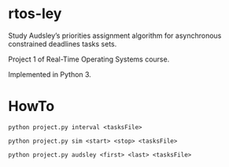 # rtos-ley

Study Audsley’s priorities assignment algorithm for asynchronous constrained deadlines tasks sets.

Project 1 of Real-Time Operating Systems course.

Implemented in Python 3.

# HowTo

```
python project.py interval <tasksFile>
```

```
python project.py sim <start> <stop> <tasksFile>
```
```
python project.py audsley <first> <last> <tasksFile>
```